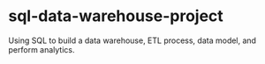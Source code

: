 # sql-data-warehouse-project
Using SQL to build a data warehouse, ETL process, data model, and perform analytics.
